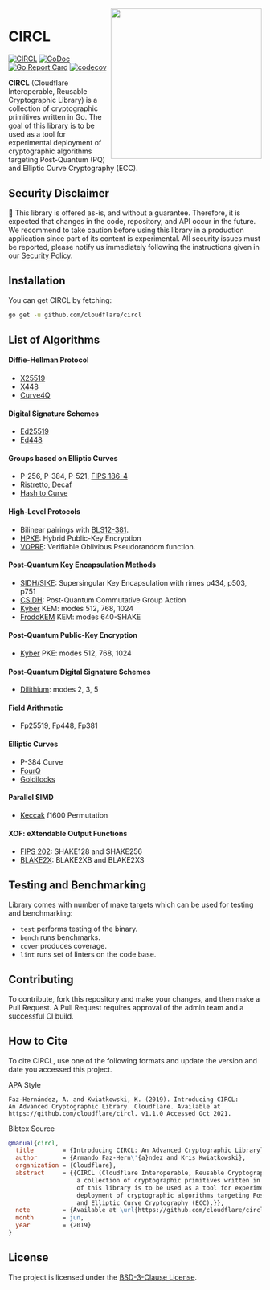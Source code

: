 <img src=".etc/icon.png" align="right" height="300" width="300"/>

# CIRCL

[![CIRCL](https://github.com/cloudflare/circl/workflows/CIRCL/badge.svg)](https://github.com/cloudflare/circl/actions)
[![GoDoc](https://godoc.org/github.com/cloudflare/circl?status.svg)](https://pkg.go.dev/github.com/cloudflare/circl?tab=overview)
[![Go Report Card](https://goreportcard.com/badge/github.com/cloudflare/circl)](https://goreportcard.com/report/github.com/cloudflare/circl)
[![codecov](https://codecov.io/gh/cloudflare/circl/branch/master/graph/badge.svg)](https://codecov.io/gh/cloudflare/circl)

**CIRCL** (Cloudflare Interoperable, Reusable Cryptographic Library) is a collection
of cryptographic primitives written in Go. The goal of this library is to be used as a tool for
experimental deployment of cryptographic algorithms targeting Post-Quantum (PQ) and Elliptic
Curve Cryptography (ECC).

## Security Disclaimer

🚨 This library is offered as-is, and without a guarantee. Therefore, it is expected that changes in the code, repository, and API occur in the future. We recommend to take caution before using this library in a production application since part of its content is experimental. All security issues must be reported, please notify us immediately following the instructions given in our [Security Policy](https://github.com/cloudflare/circl/security/policy).

## Installation

You can get CIRCL by fetching:

```sh
go get -u github.com/cloudflare/circl
```

## List of Algorithms

#### Diffie-Hellman Protocol
- [X25519](https://datatracker.ietf.org/doc/html/rfc7748/)
- [X448](https://datatracker.ietf.org/doc/html/rfc7748/)
- [Curve4Q](https://datatracker.ietf.org/doc/draft-ladd-cfrg-4q/)

#### Digital Signature Schemes
- [Ed25519](https://datatracker.ietf.org/doc/rfc8032/)
- [Ed448](https://datatracker.ietf.org/doc/rfc8032/)

#### Groups based on Elliptic Curves
 - P-256, P-384, P-521, [FIPS 186-4](https://doi.org/10.6028/NIST.FIPS.186-4)
 - [Ristretto, Decaf](https://datatracker.ietf.org/doc/draft-irtf-cfrg-ristretto255-decaf448/01/)
 - [Hash to Curve](https://datatracker.ietf.org/doc/draft-irtf-cfrg-hash-to-curve/)

#### High-Level Protocols
 - Bilinear pairings with [BLS12-381](https://electriccoin.co/blog/new-snark-curve/).
 - [HPKE](https://datatracker.ietf.org/doc/draft-irtf-cfrg-hpke/): Hybrid Public-Key Encryption
 - [VOPRF](https://datatracker.ietf.org/doc/draft-irtf-cfrg-voprf/): Verifiable Oblivious Pseudorandom function.

#### Post-Quantum Key Encapsulation Methods
 - [SIDH/SIKE](https://sike.org/): Supersingular Key Encapsulation with  rimes p434, p503, p751
 - [CSIDH](https://csidh.isogeny.org/): Post-Quantum Commutative Group Action
 - [Kyber](https://pq-crystals.org/kyber/) KEM: modes 512, 768, 1024
 - [FrodoKEM](https://frodokem.org/) KEM: modes 640-SHAKE

#### Post-Quantum Public-Key Encryption
 - [Kyber](https://pq-crystals.org/kyber/) PKE: modes 512, 768, 1024

#### Post-Quantum Digital Signature Schemes
 - [Dilithium](https://pq-crystals.org/dilithium/): modes 2, 3, 5

#### Field Arithmetic
 - Fp25519, Fp448, Fp381

#### Elliptic Curves
 - P-384 Curve
 - [FourQ](https://eprint.iacr.org/2015/565)
 - [Goldilocks](https://eprint.iacr.org/2015/625)

#### Parallel SIMD
 - [Keccak](https://keccak.team/keccak_specs_summary.html) f1600 Permutation

#### XOF: eXtendable Output Functions
 - [FIPS 202](https://doi.org/10.6028/NIST.FIPS.202): SHAKE128 and SHAKE256
 - [BLAKE2X](https://www.blake2.net/blake2x.pdf): BLAKE2XB and BLAKE2XS

## Testing and Benchmarking

Library comes with number of make targets which can be used for testing and
benchmarking:

- ``test`` performs testing of the binary.
- ``bench`` runs benchmarks.
- ``cover`` produces coverage.
- ``lint`` runs set of linters on the code base.

## Contributing

To contribute, fork this repository and make your changes, and then make a Pull
Request. A Pull Request requires approval of the admin team and a successful
CI build.

## How to Cite

To cite CIRCL, use one of the following formats and update the version and  date you accessed this project.

APA Style

```
Faz-Hernández, A. and Kwiatkowski, K. (2019). Introducing CIRCL:
An Advanced Cryptographic Library. Cloudflare. Available at
https://github.com/cloudflare/circl. v1.1.0 Accessed Oct 2021.
```

Bibtex Source

```bibtex
@manual{circl,
  title        = {Introducing CIRCL: An Advanced Cryptographic Library},
  author       = {Armando Faz-Hern\'{a}ndez and Kris Kwiatkowski},
  organization = {Cloudflare},
  abstract     = {{CIRCL (Cloudflare Interoperable, Reusable Cryptographic Library) is
                   a collection of cryptographic primitives written in Go. The goal
                   of this library is to be used as a tool for experimental
                   deployment of cryptographic algorithms targeting Post-Quantum (PQ)
                   and Elliptic Curve Cryptography (ECC).}},
  note         = {Available at \url{https://github.com/cloudflare/circl}. v1.1.0 Accessed Oct 2021},
  month        = jun,
  year         = {2019}
}
```

## License

The project is licensed under the [BSD-3-Clause License](./LICENSE).
